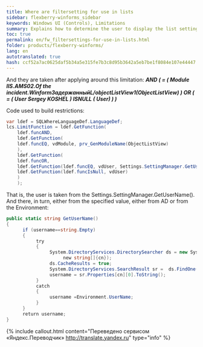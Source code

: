 ```yaml
--- 
title: Where are filtersetting for use in lists 
sidebar: flexberry-winforms_sidebar 
keywords: Windows UI (Controls), Limitations 
summary: Explains how to determine the user to display the list settings for the current user only 
toc: true 
permalink: en/fw_filtersettings-for-use-in-lists.html 
folder: products/flexberry-winforms/ 
lang: en 
autotranslated: true 
hash: ccf52a7ac0625daf5b34a5e315fe7b3c8d95b3642a5eb7be1f8084e107e44447 
--- 
```


And they are taken after applying around this limitation: ___AND ( = ( Module IIS.AMS02.Of the incident.WinformЗадержанныйL/objectListView1(ObjectListView) ) OR ( = ( User Sergey KOSHEL ) ISNULL ( User) ) )___ 

Code used to build restrictions: 

```csharp
var ldef = SQLWhereLanguageDef.LanguageDef;
lcs.LimitFunction = ldef.GetFunction(
    ldef.funcAND,
    ldef.GetFunction(
    ldef.funcEQ, vdModule, prv_GenModuleName(ObjectListView)
    ),
    ldef.GetFunction(
    ldef.funcOR,
    ldef.GetFunction(ldef.funcEQ, vdUser, Settings.SettingManager.GetUserName()),
    ldef.GetFunction(ldef.funcIsNull, vdUser)
    )
    );
``` 

That is, the user is taken from the Settings.SettingManager.GetUserName(). And there, in turn, either from the specified value, either from AD or from the Environment: 

```csharp
public static string GetUserName()
{
      if (username==string.Empty)
      {
           try
           {
                System.DirectoryServices.DirectorySearcher ds = new System.DirectoryServices.DirectorySearcher("(&(objectClass=user)(sAMAccountName= "+Environment.UserName+"))",
                     new string[]{cn});
                ds.CacheResults = true;
                System.DirectoryServices.SearchResult sr =  ds.FindOne();
                username = sr.Properties[cn][0].ToString();
           }
           catch
           {
                username =Environment.UserName;
           }
      }
      return username;
}
```


{% include callout.html content="Переведено сервисом «Яндекс.Переводчик» <http://translate.yandex.ru>" type="info" %}